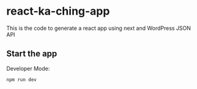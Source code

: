 # react-ka-ching-app
This is the code to generate a react app using next and WordPress JSON API

## Start the app

Developer Mode:

`npm run dev`
